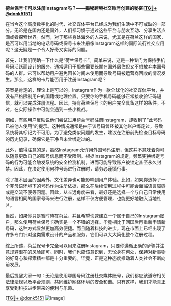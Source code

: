 **荷兰保号卡可以注册Instagram吗？——揭秘跨境社交账号创建的秘密[[TG💪+ @donk5151](https://t.me/s/donk5151)]**

在当今这个高度数字化的时代，社交媒体平台已经成为我们生活中不可或缺的一部分。无论是在国内还是国外，人们都习惯于通过这些平台与朋友互动、分享生活点滴或者探索世界。然而，对于那些身处海外的人来说，尤其是在荷兰这样的国家，是否可以用当地的电话号码或保号卡来注册像Instagram这样的国际流行社交应用呢？这无疑是一个令人好奇又实际的问题。

首先，让我们明确一下什么是“荷兰保号卡”。简单来说，这是一种专门为保持手机号码活跃而设计的服务，通常适用于那些需要长期在国外居住但又不想放弃本国号码的人群。它可以帮助用户避免因长时间未使用而导致号码被运营商回收的情况发生。那么，这样的卡片能否用于注册Instagram呢？

答案是肯定的，理论上是可以的。Instagram作为一款全球化的社交媒体平台，并没有严格限制用户的国籍或地理位置。只要你的手机号码能够正常接收验证码短信，就可以完成注册流程。因此，持有荷兰保号卡的用户完全具备这样的条件。不过，在实际操作中可能会遇到一些小挑战。

例如，有些用户反映说他们尝试过用荷兰号码注册Instagram，却收到了“此号码已被他人使用”的提示。这种情况通常是由于该号码曾经被其他账户绑定过，导致系统将其标记为不可用。为了避免类似问题的发生，建议在注册前先检查目标号码的历史记录，确保它是干净且未曾绑定过的。

此外，值得注意的是，虽然Instagram允许用外国号码注册，但这并不意味着你可以随意更改自己的账号信息而不受限制。根据Instagram的规定，频繁更换绑定号码的行为可能会触发系统的安全检测机制，进而可能导致账户被锁定甚至永久封禁。因此，在决定使用何种号码进行注册时，请务必谨慎行事。

除了技术层面的因素外，文化差异也可能影响到用户体验。比如，如果你选择了一个非母语环境下的号码作为注册依据，那么在后续使用过程中可能会面临语言障碍或是交流不便等问题。因此，从长远角度来看，最好还是选择一个与自己日常使用的语言相同的国家号码来进行注册，这样不仅方便管理，也能更好地融入当地社区。

当然，如果你只是暂时待在荷兰，并且希望快速建立一个属于自己的Instagram账户，那么使用荷兰保号卡确实是一个不错的选择。毕竟相比于回国后再重新申请新号码，这种方式显然更加高效便捷。而且随着科技的进步，现在市面上已经出现了许多专门针对这类需求设计的产品和服务，它们可以大大简化整个注册过程。

综上所述，荷兰保号卡完全可以用来注册Instagram，只要你遵循正确的步骤并注意规避潜在的风险即可。同时，我们也应该意识到，无论身在何处，保持对新事物的好奇心和探索精神都是十分重要的。毕竟，正是这种态度推动着人类社会不断向前发展。

最后提醒大家一句：无论是使用哪国号码注册社交媒体账号，我们都应该遵守相关法律法规以及平台规则，共同维护网络环境的安全和谐。只有这样，我们才能真正享受到科技进步带来的便利与乐趣。

[[TG💪+ @donk5151](https://t.me/s/donk5151) ![Image](https://i.postimg.cc/rwNCRYN7/Snipaste-2025-04-30-17-27-05.png)]